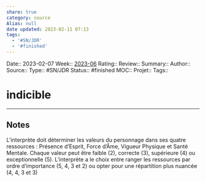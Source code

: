 ```yaml
---
share: true
category: source
Alias: null
date updated: 2023-02-11 07:13
tags:
  - '#SN/JDR'
  - '#finished'
---
```


Date:: 2023-02-07
Week:: [2023-06](2023-06.md)
Rating::
Review::
Summary::
Author::
Source::
Type:: #SN/JDR
Status:: #finished
MOC::
Projet::
Tags::

# indicible

---

## Notes

L’interprète doit déterminer les valeurs du personnage dans ses quatre ressources : Présence d’Esprit, Force d’Âme, Vigueur Physique et Santé Mentale. Chaque valeur peut être faible (2), correcte (3), supérieure (4) ou exceptionnelle (5). L’interprète a le choix entre ranger les ressources par ordre d’importance (5, 4, 3 et 2) ou opter pour une répartition plus nuancée (4, 4, 3 et 3)
